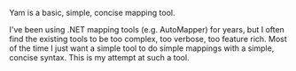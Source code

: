 Yam is a basic, simple, concise mapping tool.

I've been using .NET mapping tools (e.g. AutoMapper) for years, but I often find the existing tools to be too complex, 
too verbose, too feature rich. Most of the time I just want a simple tool to do simple mappings with a simple, concise 
syntax. This is my attempt at such a tool.
